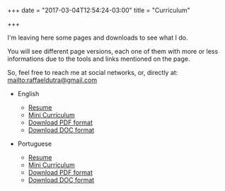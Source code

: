 +++
date = "2017-03-04T12:54:24-03:00"
title = "Curriculum"

+++

I'm leaving here some pages and downloads to see what I do.

You will see different page versions, each one of them with more or less informations due to the tools and links mentioned on the page.

So, feel free to reach me at social networks, or, directly at: <mailto:raffaeldutra@gmail.com>

* English
  * [Resume](/resume/rafael-dutra-full-resume.pdf)  
  * [Mini Currículum](/page/cv/mini)  
  * [Download PDF format](https://docs.google.com/document/d/1UyS_hzIhHGMx8A8AkDZ_c4sDSitF7K9ufg9WYr4UnVc/export?format=pdf)
  * [Download DOC format](https://docs.google.com/document/d/1UyS_hzIhHGMx8A8AkDZ_c4sDSitF7K9ufg9WYr4UnVc/export?format=doc)


* Portuguese
  * [Resume](/resume/rafael-dutra-full-resume-pt-br.pdf)  
  * [Mini Currículum](/pt-br/page/cv/mini)  
  * [Download PDF format](https://docs.google.com/document/d/1GGrY88fHLaBTtxFcR5XWRFPbIm-dXJZpBA4kCX8I8cA/export?format=pdf)  
  * [Download DOC format](https://docs.google.com/document/d/1GGrY88fHLaBTtxFcR5XWRFPbIm-dXJZpBA4kCX8I8cA/export?format=doc)

